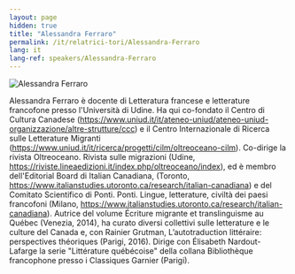 ```yaml
---
layout: page
hidden: true
title: "Alessandra Ferraro"
permalink: /it/relatrici-tori/Alessandra-Ferraro
lang: it
lang-ref: speakers/Alessandra-Ferraro
---
```


![Alessandra Ferraro](/assets/speakers/Portrait_Ferraro.jpg)

Alessandra Ferraro è docente di Letteratura francese e letterature francofone presso l'Università di Udine. Ha qui co-fondato il Centro di Cultura Canadese (https://www.uniud.it/it/ateneo-uniud/ateneo-uniud-organizzazione/altre-strutture/ccc) e il Centro Internazionale di Ricerca sulle Letterature Migranti (https://www.uniud.it/it/ricerca/progetti/cilm/oltreoceano-cilm). Co-dirige la rivista Oltreoceano. Rivista sulle migrazioni (Udine, https://riviste.lineaedizioni.it/index.php/oltreoceano/index), ed è membro dell'Editorial Board di Italian Canadiana, (Toronto, https://www.italianstudies.utoronto.ca/research/italian-canadiana) e del Comitato Scientifico di Ponti. Ponti. Lingue, letterature, civiltà dei paesi francofoni (Milano, https://www.italianstudies.utoronto.ca/research/italian-canadiana). Autrice del volume Écriture migrante et translinguisme au Québec (Venezia, 2014), ha curato diversi collettivi sulle letterature e le culture del Canada e, con Rainier Grutman, L’autotraduction littéraire: perspectives théoriques (Parigi, 2016). Dirige con Élisabeth Nardout-Lafarge la serie "Littérature québécoise" della collana Bibliothèque francophone presso i Classiques Garnier (Parigi).

